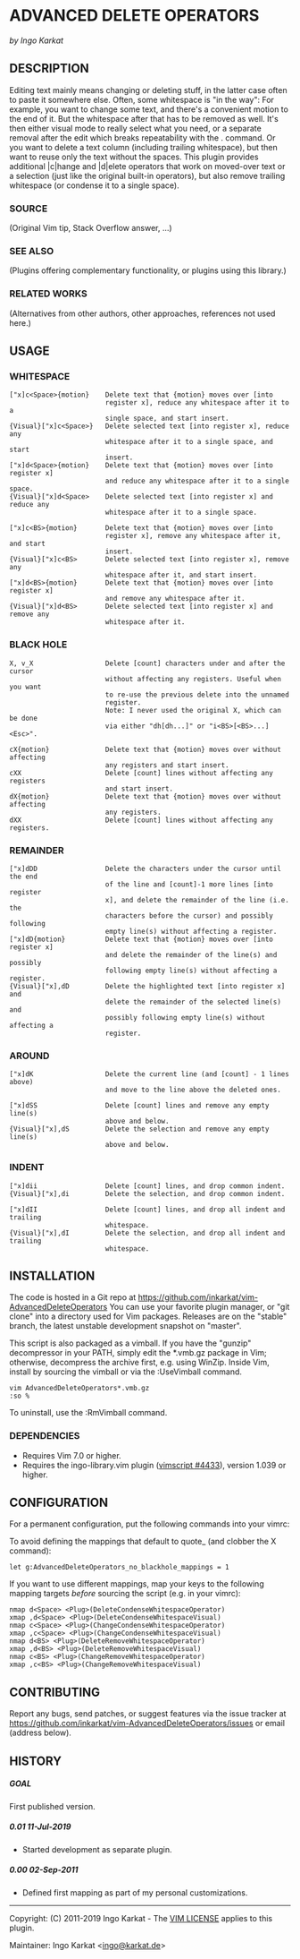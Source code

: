 ADVANCED DELETE OPERATORS
===============================================================================
_by Ingo Karkat_

DESCRIPTION
------------------------------------------------------------------------------

Editing text mainly means changing or deleting stuff, in the latter case often
to paste it somewhere else. Often, some whitespace is "in the way": For
example, you want to change some text, and there's a convenient motion to the
end of it. But the whitespace after that has to be removed as well. It's then
either visual mode to really select what you need, or a separate removal after
the edit which breaks repeatability with the . command. Or you want to
delete a text column (including trailing whitespace), but then want to reuse
only the text without the spaces.
This plugin provides additional |c|hange and |d|elete operators that work on
moved-over text or a selection (just like the original built-in operators),
but also remove trailing whitespace (or condense it to a single space).

### SOURCE
(Original Vim tip, Stack Overflow answer, ...)

### SEE ALSO
(Plugins offering complementary functionality, or plugins using this library.)

### RELATED WORKS
(Alternatives from other authors, other approaches, references not used here.)

USAGE
------------------------------------------------------------------------------

### WHITESPACE

    ["x]c<Space>{motion}    Delete text that {motion} moves over [into
                            register x], reduce any whitespace after it to a
                            single space, and start insert.
    {Visual}["x]c<Space>}   Delete selected text [into register x], reduce any
                            whitespace after it to a single space, and start
                            insert.
    ["x]d<Space>{motion}    Delete text that {motion} moves over [into register x]
                            and reduce any whitespace after it to a single space.
    {Visual}["x]d<Space>    Delete selected text [into register x] and reduce any
                            whitespace after it to a single space.

    ["x]c<BS>{motion}       Delete text that {motion} moves over [into
                            register x], remove any whitespace after it, and start
                            insert.
    {Visual}["x]c<BS>       Delete selected text [into register x], remove any
                            whitespace after it, and start insert.
    ["x]d<BS>{motion}       Delete text that {motion} moves over [into register x]
                            and remove any whitespace after it.
    {Visual}["x]d<BS>       Delete selected text [into register x] and remove any
                            whitespace after it.

### BLACK HOLE

    X, v_X                  Delete [count] characters under and after the cursor
                            without affecting any registers. Useful when you want
                            to re-use the previous delete into the unnamed
                            register.
                            Note: I never used the original X, which can be done
                            via either "dh[dh...]" or "i<BS>[<BS>...]<Esc>".

    cX{motion}              Delete text that {motion} moves over without affecting
                            any registers and start insert.
    cXX                     Delete [count] lines without affecting any registers
                            and start insert.
    dX{motion}              Delete text that {motion} moves over without affecting
                            any registers.
    dXX                     Delete [count] lines without affecting any registers.

### REMAINDER

    ["x]dDD                 Delete the characters under the cursor until the end
                            of the line and [count]-1 more lines [into register
                            x], and delete the remainder of the line (i.e. the
                            characters before the cursor) and possibly following
                            empty line(s) without affecting a register.
    ["x]dD{motion}          Delete text that {motion} moves over [into register x]
                            and delete the remainder of the line(s) and possibly
                            following empty line(s) without affecting a register.
    {Visual}["x],dD         Delete the highlighted text [into register x] and
                            delete the remainder of the selected line(s) and
                            possibly following empty line(s) without affecting a
                            register.

### AROUND

    ["x]dK                  Delete the current line (and [count] - 1 lines above)
                            and move to the line above the deleted ones.

    ["x]dSS                 Delete [count] lines and remove any empty line(s)
                            above and below.
    {Visual}["x],dS         Delete the selection and remove any empty line(s)
                            above and below.

### INDENT

    ["x]dii                 Delete [count] lines, and drop common indent.
    {Visual}["x],di         Delete the selection, and drop common indent.

    ["x]dII                 Delete [count] lines, and drop all indent and trailing
                            whitespace.
    {Visual}["x],dI         Delete the selection, and drop all indent and trailing
                            whitespace.

INSTALLATION
------------------------------------------------------------------------------

The code is hosted in a Git repo at
    https://github.com/inkarkat/vim-AdvancedDeleteOperators
You can use your favorite plugin manager, or "git clone" into a directory used
for Vim packages. Releases are on the "stable" branch, the latest unstable
development snapshot on "master".

This script is also packaged as a vimball. If you have the "gunzip"
decompressor in your PATH, simply edit the \*.vmb.gz package in Vim; otherwise,
decompress the archive first, e.g. using WinZip. Inside Vim, install by
sourcing the vimball or via the :UseVimball command.

    vim AdvancedDeleteOperators*.vmb.gz
    :so %

To uninstall, use the :RmVimball command.

### DEPENDENCIES

- Requires Vim 7.0 or higher.
- Requires the ingo-library.vim plugin ([vimscript #4433](http://www.vim.org/scripts/script.php?script_id=4433)), version 1.039 or
  higher.

CONFIGURATION
------------------------------------------------------------------------------

For a permanent configuration, put the following commands into your vimrc:

To avoid defining the mappings that default to quote\_ (and clobber the X
command):

    let g:AdvancedDeleteOperators_no_blackhole_mappings = 1

If you want to use different mappings, map your keys to the following mapping
targets _before_ sourcing the script (e.g. in your vimrc):

    nmap d<Space> <Plug>(DeleteCondenseWhitespaceOperator)
    xmap ,d<Space> <Plug>(DeleteCondenseWhitespaceVisual)
    nmap c<Space> <Plug>(ChangeCondenseWhitespaceOperator)
    xmap ,c<Space> <Plug>(ChangeCondenseWhitespaceVisual)
    nmap d<BS> <Plug>(DeleteRemoveWhitespaceOperator)
    xmap ,d<BS> <Plug>(DeleteRemoveWhitespaceVisual)
    nmap c<BS> <Plug>(ChangeRemoveWhitespaceOperator)
    xmap ,c<BS> <Plug>(ChangeRemoveWhitespaceVisual)

CONTRIBUTING
------------------------------------------------------------------------------

Report any bugs, send patches, or suggest features via the issue tracker at
https://github.com/inkarkat/vim-AdvancedDeleteOperators/issues or email
(address below).

HISTORY
------------------------------------------------------------------------------

##### GOAL
First published version.

##### 0.01    11-Jul-2019
- Started development as separate plugin.

##### 0.00    02-Sep-2011
- Defined first mapping as part of my personal customizations.

------------------------------------------------------------------------------
Copyright: (C) 2011-2019 Ingo Karkat -
The [VIM LICENSE](http://vimdoc.sourceforge.net/htmldoc/uganda.html#license) applies to this plugin.

Maintainer:     Ingo Karkat &lt;ingo@karkat.de&gt;
